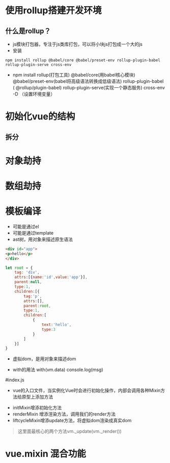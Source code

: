 # 使用rollup搭建开发环境
## 什么是rollup？
+ js模块打包器，专注于js类库打包，可以将小块js打包成一个大的js
+ 安装
```cdm
npm install rollup @babel/core @babel/preset-env rollup-plugin-babel rollup-plugin-serve cross-env
```
+ npm install rollup(打包工具)
  @babel/core(用babel核心模块)
  @babel/preset-env(babel将高级语法转换成低级语法)
  rollup-plugin-babel ( @rollup/plugin-babel)
  rollup-plugin-serve(实现一个静态服务)
  cross-env -D （设置环境变量）

# 初始化vue的结构
## 拆分
# 对象劫持

# 数组劫持

# 模板编译
+ 可能是通过el
+ 可能是通过template
+ ast树，用对象来描述原生语法
```html
<div id="app">
<p>hello</p>
</div>
```
```js
let root = {
    tag: 'div',
    attrs:[{name:'id',value:'app'}],
    parent:null,
    type:1,
    children:[{
        tag:'p',
        attrs:[],
        parent:root,
        type:1,
        children:[
            {
                text:'hello',
                type:3
            }
        ]
    }]
}
```

+ 虚拟dom，是用对象来描述dom


+ with的用法
with(vm.data)
console.log(msg)

#index.js
+ vue的入口文件，当实例化Vue时会进行初始化操作，内部会调用各种Mixin方法给原型上添加方法
- initMixin增添初始化方法
- renderMixin 增添渲染方法，调用我们的render方法
- liftcycleMixin增添update方法，将虚拟dom渲染成真实dom

> 这里面最核心的两个方法vm._update(vm._render())

# vue.mixin 混合功能




